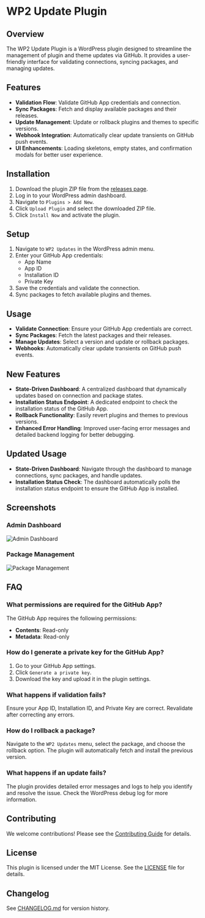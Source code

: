 # WP2 Update Plugin

## Overview
The WP2 Update Plugin is a WordPress plugin designed to streamline the management of plugin and theme updates via GitHub. It provides a user-friendly interface for validating connections, syncing packages, and managing updates.

## Features
- **Validation Flow**: Validate GitHub App credentials and connection.
- **Sync Packages**: Fetch and display available packages and their releases.
- **Update Management**: Update or rollback plugins and themes to specific versions.
- **Webhook Integration**: Automatically clear update transients on GitHub push events.
- **UI Enhancements**: Loading skeletons, empty states, and confirmation modals for better user experience.

## Installation
1. Download the plugin ZIP file from the [releases page](https://github.com/ourfreewp/wp2-update/releases).
2. Log in to your WordPress admin dashboard.
3. Navigate to `Plugins > Add New`.
4. Click `Upload Plugin` and select the downloaded ZIP file.
5. Click `Install Now` and activate the plugin.

## Setup
1. Navigate to `WP2 Updates` in the WordPress admin menu.
2. Enter your GitHub App credentials:
   - App Name
   - App ID
   - Installation ID
   - Private Key
3. Save the credentials and validate the connection.
4. Sync packages to fetch available plugins and themes.

## Usage
- **Validate Connection**: Ensure your GitHub App credentials are correct.
- **Sync Packages**: Fetch the latest packages and their releases.
- **Manage Updates**: Select a version and update or rollback packages.
- **Webhooks**: Automatically clear update transients on GitHub push events.

## New Features
- **State-Driven Dashboard**: A centralized dashboard that dynamically updates based on connection and package states.
- **Installation Status Endpoint**: A dedicated endpoint to check the installation status of the GitHub App.
- **Rollback Functionality**: Easily revert plugins and themes to previous versions.
- **Enhanced Error Handling**: Improved user-facing error messages and detailed backend logging for better debugging.

## Updated Usage
- **State-Driven Dashboard**: Navigate through the dashboard to manage connections, sync packages, and handle updates.
- **Installation Status Check**: The dashboard automatically polls the installation status endpoint to ensure the GitHub App is installed.

## Screenshots
### Admin Dashboard
![Admin Dashboard](https://example.com/screenshot1.png)

### Package Management
![Package Management](https://example.com/screenshot2.png)

## FAQ
### What permissions are required for the GitHub App?
The GitHub App requires the following permissions:
- **Contents**: Read-only
- **Metadata**: Read-only

### How do I generate a private key for the GitHub App?
1. Go to your GitHub App settings.
2. Click `Generate a private key`.
3. Download the key and upload it in the plugin settings.

### What happens if validation fails?
Ensure your App ID, Installation ID, and Private Key are correct. Revalidate after correcting any errors.

### How do I rollback a package?
Navigate to the `WP2 Updates` menu, select the package, and choose the rollback option. The plugin will automatically fetch and install the previous version.

### What happens if an update fails?
The plugin provides detailed error messages and logs to help you identify and resolve the issue. Check the WordPress debug log for more information.

## Contributing
We welcome contributions! Please see the [Contributing Guide](docs/wiki/Contributing.md) for details.

## License
This plugin is licensed under the MIT License. See the [LICENSE](LICENSE) file for details.

## Changelog
See [CHANGELOG.md](CHANGELOG.md) for version history.
